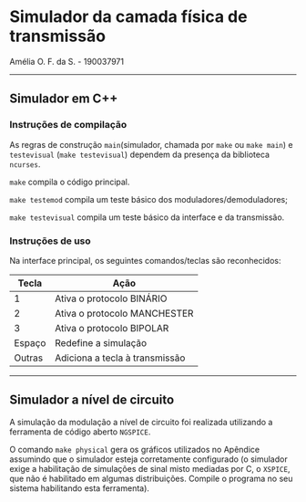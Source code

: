 # Simulador da camada física de transmissão

Amélia O. F. da S. - 190037971

---

## Simulador em C++

### Instruções de compilação

As regras de construção `main`(simulador, chamada por `make` ou `make main`) e `testevisual` (`make testevisual`) dependem da presença da biblioteca `ncurses`.

`make` compila o código principal.

`make testemod` compila um teste básico dos moduladores/demoduladores;

`make testevisual` compila um teste básico da interface e da transmissão.

### Instruções de uso
Na interface principal, os seguintes comandos/teclas são reconhecidos:


| Tecla | Ação                               |
|-------|------------------------------------|
| 1     | Ativa o protocolo BINÁRIO          |
| 2     | Ativa o protocolo MANCHESTER       |
| 3     | Ativa o protocolo BIPOLAR          |
| Espaço| Redefine a simulação               |
| Outras| Adiciona a tecla à transmissão     |

---

## Simulador a nível de circuito

A simulação da modulação a nível de circuito foi realizada utilizando a ferramenta de código aberto `NGSPICE`.

O comando `make physical` gera os gráficos utilizados no Apêndice assumindo que o simulador esteja corretamente configurado (o simulador exige a habilitação de simulações de sinal misto mediadas por C, o `XSPICE`, que não é habilitado em algumas distribuições. Compile o programa no seu sistema habilitando esta ferramenta).